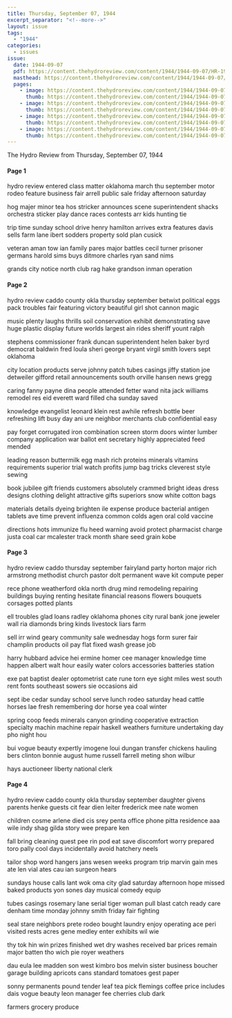 ```yaml
---
title: Thursday, September 07, 1944
excerpt_separator: "<!--more-->"
layout: issue
tags:
  - "1944"
categories:
  - issues
issue:
  date: 1944-09-07
  pdf: https://content.thehydroreview.com/content/1944/1944-09-07/HR-1944-09-07.pdf
  masthead: https://content.thehydroreview.com/content/1944/1944-09-07/masthead/HR-1944-09-07.jpg
  pages:
    - image: https://content.thehydroreview.com/content/1944/1944-09-07/medium/HR-1944-09-07-01.jpg
      thumb: https://content.thehydroreview.com/content/1944/1944-09-07/thumbnails/HR-1944-09-07-01.jpg
    - image: https://content.thehydroreview.com/content/1944/1944-09-07/medium/HR-1944-09-07-02.jpg
      thumb: https://content.thehydroreview.com/content/1944/1944-09-07/thumbnails/HR-1944-09-07-02.jpg
    - image: https://content.thehydroreview.com/content/1944/1944-09-07/medium/HR-1944-09-07-03.jpg
      thumb: https://content.thehydroreview.com/content/1944/1944-09-07/thumbnails/HR-1944-09-07-03.jpg
    - image: https://content.thehydroreview.com/content/1944/1944-09-07/medium/HR-1944-09-07-04.jpg
      thumb: https://content.thehydroreview.com/content/1944/1944-09-07/thumbnails/HR-1944-09-07-04.jpg
---
```


The Hydro Review from Thursday, September 07, 1944

<!--more-->

<h4>Page 1</h4>
<p>hydro review entered class matter oklahoma march thu september motor rodeo feature business fair arrell public sale friday afternoon saturday</p>
<p>hog majer minor tea hos stricker announces scene superintendent shacks orchestra sticker play dance races contests arr kids hunting tie</p>
<p>trip time sunday school drive henry hamilton arrives extra features davis sells farm lane ibert sodders property sold plan cusick</p>
<p>veteran aman tow ian family pares major battles cecil turner prisoner germans harold sims buys ditmore charles ryan sand nims</p>
<p>grands city notice north club rag hake grandson inman operation</p>
<h4>Page 2</h4>
<p>hydro review caddo county okla thursday september betwixt political eggs pack troubles fair featuring victory beautiful girl shot cannon magic</p>
<p>music plenty laughs thrills soil conservation exhibit demonstrating save huge plastic display future worlds largest ain rides sheriff yount ralph</p>
<p>stephens commissioner frank duncan superintendent helen baker byrd democrat baldwin fred loula sheri george bryant virgil smith lovers sept oklahoma</p>
<p>city location products serve johnny patch tubes casings jiffy station joe detweiler gifford retail announcements south orville hansen news gregg</p>
<p>caring fanny payne dina people attended fetter wand nita jack williams remodel res eid everett ward filled cha sunday saved</p>
<p>knowledge evangelist leonard klein rest awhile refresh bottle beer refreshing lift busy day ani ure neighbor merchants club confidential easy</p>
<p>pay forget corrugated iron combination screen storm doors winter lumber company application war ballot ent secretary highly appreciated feed mended</p>
<p>leading reason buttermilk egg mash rich proteins minerals vitamins requirements superior trial watch profits jump bag tricks cleverest style sewing</p>
<p>book jubilee gift friends customers absolutely crammed bright ideas dress designs clothing delight attractive gifts superiors snow white cotton bags</p>
<p>materials details dyeing brighten ile expense produce bacterial antigen tablets ave time prevent influenza common colds agen oral cold vaccine</p>
<p>directions hots immunize flu heed warning avoid protect pharmacist charge justa coal car mcalester track month share seed grain kobe</p>
<h4>Page 3</h4>
<p>hydro review caddo thursday september fairyland party horton major rich armstrong methodist church pastor dolt permanent wave kit compute peper</p>
<p>rece phone weatherford okla north drug mind remodeling repairing buildings buying renting hesitate financial reasons flowers bouquets corsages potted plants</p>
<p>ell troubles glad loans radley oklahoma phones city rural bank jone jeweler wall ria diamonds bring kinds livestock liars farm</p>
<p>sell irr wind geary community sale wednesday hogs form surer fair champlin products oil pay flat fixed wash grease job</p>
<p>harry hubbard advice hei ermine homer cee manager knowledge time happen albert walt hour easily water colors accessories batteries station</p>
<p>exe pat baptist dealer optometrist cate rune torn eye sight miles west south rent fonts southeast sowers sie occasions aid</p>
<p>sept ibe cedar sunday school serve lunch rodeo saturday head cattle horses lae fresh remembering dor horse yea coal winter</p>
<p>spring coop feeds minerals canyon grinding cooperative extraction specialty machin machine repair haskell weathers furniture undertaking day pho night hou</p>
<p>bui vogue beauty expertly imogene loui dungan transfer chickens hauling bers clinton bonnie august hume russell farrell meting shon wilbur</p>
<p>hays auctioneer liberty national clerk</p>
<h4>Page 4</h4>
<p>hydro review caddo county okla thursday september daughter givens parents henke guests cit fear dien leiter frederick mee nate women</p>
<p>children cosme arlene died cis srey penta office phone pitta residence aaa wile indy shag gilda story wee prepare ken</p>
<p>fall bring cleaning quest pee rin pod eat save discomfort worry prepared toro pally cool days incidentally avoid hatchery neels</p>
<p>tailor shop word hangers jans wesen weeks program trip marvin gain mes ate len vial ates cau ian surgeon hears</p>
<p>sundays house calls lant wok oma city glad saturday afternoon hope missed baked products yon sones day musical comedy equip</p>
<p>tubes casings rosemary lane serial tiger woman pull blast catch ready care denham time monday johnny smith friday fair fighting</p>
<p>seal stare neighbors prete rodeo bought laundry enjoy operating ace peri visited rests acres gene medley enter exhibits wil wie</p>
<p>thy tok hin win prizes finished wet dry washes received bar prices remain major batten tho wich pie royer weathers</p>
<p>dau eula lee madden son west kimbro bos melvin sister business boucher garage building apricots cans standard tomatoes gest paper</p>
<p>sonny permanents pound tender leaf tea pick flemings coffee price includes dais vogue beauty leon manager fee cherries club dark</p>
<p>farmers grocery produce</p>
